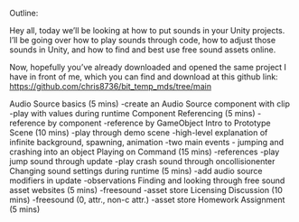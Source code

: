 Outline:

Hey all, today we’ll be looking at how to put sounds in your Unity projects. I’ll be going over how to play sounds through code, how to adjust those sounds in Unity, and how to find and best use free sound assets online.

Now, hopefully you’ve already downloaded and opened the same project I have in front of me, which you can find and download at this github link: https://github.com/chris8736/bit_temp_mds/tree/main 

Audio Source basics (5 mins)
	-create an Audio Source component with clip
	-play with values during runtime
Component Referencing (5 mins)
	-reference by component
	-reference by GameObject
Intro to Prototype Scene (10 mins)
	-play through demo scene
	-high-level explanation of infinite background, spawning, animation
	-two main events - jumping and crashing into an object
Playing on Command (15 mins)
	-references
	-play jump sound through update
	-play crash sound through oncollisionenter
Changing sound settings during runtime (5 mins)
	-add audio source modifiers in update
	-observations
Finding and looking through free sound asset websites (5 mins)
	-freesound
	-asset store
Licensing Discussion (10 mins)
	-freesound (0, attr., non-c attr.)
	-asset store 
Homework Assignment (5 mins)